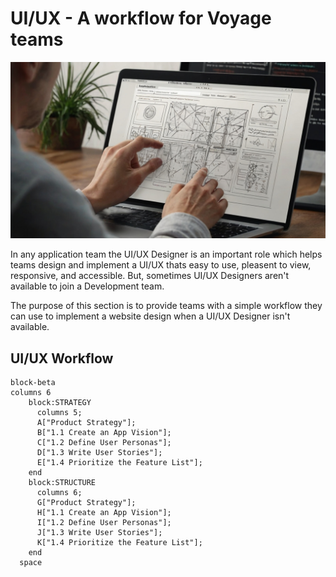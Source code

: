 # UI/UX - A workflow for Voyage teams

![UI/UX Designer at work](./assets/UI_UX_designer_at_work.jpeg)

In any application team the UI/UX Designer is an important role which helps
teams design and implement a UI/UX thats easy to use, pleasent to view,
responsive, and accessible. But, sometimes UI/UX Designers aren't available to
join a Development team.

The purpose of this section is to provide teams with a simple workflow they can
use to implement a website design when a UI/UX Designer isn't available.

## UI/UX Workflow

```mermaid
block-beta
columns 6
    block:STRATEGY
      columns 5;
      A["Product Strategy"];
      B["1.1 Create an App Vision"];
      C["1.2 Define User Personas"];
      D["1.3 Write User Stories"];
      E["1.4 Prioritize the Feature List"];
    end
    block:STRUCTURE
      columns 6;
      G["Product Strategy"];
      H["1.1 Create an App Vision"];
      I["1.2 Define User Personas"];
      J["1.3 Write User Stories"];
      K["1.4 Prioritize the Feature List"];
    end
  space
```
